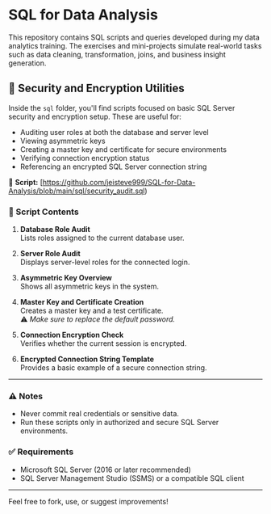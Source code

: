 # SQL for Data Analysis

This repository contains SQL scripts and queries developed during my data analytics training. The exercises and mini-projects simulate real-world tasks such as data cleaning, transformation, joins, and business insight generation.

## 🔐 Security and Encryption Utilities

Inside the `sql` folder, you'll find scripts focused on basic SQL Server security and encryption setup. These are useful for:

- Auditing user roles at both the database and server level
- Viewing asymmetric keys
- Creating a master key and certificate for secure environments
- Verifying connection encryption status
- Referencing an encrypted SQL Server connection string

📄 **Script:** [https://github.com/jeisteve999/SQL-for-Data-Analysis/blob/main/sql/security_audit.sql)

### 🧩 Script Contents

1. **Database Role Audit**  
   Lists roles assigned to the current database user.

2. **Server Role Audit**  
   Displays server-level roles for the connected login.

3. **Asymmetric Key Overview**  
   Shows all asymmetric keys in the system.

4. **Master Key and Certificate Creation**  
   Creates a master key and a test certificate.  
   ⚠️ *Make sure to replace the default password.*

5. **Connection Encryption Check**  
   Verifies whether the current session is encrypted.

6. **Encrypted Connection String Template**  
   Provides a basic example of a secure connection string.

---

### ⚠️ Notes

- Never commit real credentials or sensitive data.
- Run these scripts only in authorized and secure SQL Server environments.

### ✅ Requirements

- Microsoft SQL Server (2016 or later recommended)  
- SQL Server Management Studio (SSMS) or a compatible SQL client

---

Feel free to fork, use, or suggest improvements!
